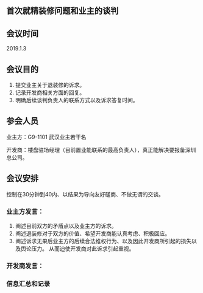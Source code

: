 ## 首次就精装修问题和业主的谈判

## 会议时间
2019.1.3

## 会议目的
1. 提交业主关于退装修的诉求。
2. 记录开发商相关方面的回复。
3. 明确后续谈判负责人的联系方式以及诉求答复时间。

## 参会人员
业主方：G9-1101 武汉业主若干名

开发商：楼盘驻场经理（目前置业能联系的最高负责人），真正能解决要报备深圳总公司。

## 会议安排
控制在30分钟到40内、以结果为导向友好磋商、不做无谓的交谈。

### 业主方发言：
1. 阐述目前双方的矛盾点以及业主方的诉求。
2. 阐述退装修对于双方的价值、希望开发商能认真考虑、积极回应。
3. 阐述诉求无果后业主方的后续合法维权行为、以及因此开发商所引起的损失以及舆论压力。
   从而迫使开发商对此诉求引起重视。

### 开发商发言：


### 信息汇总和记录
